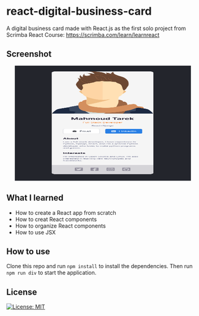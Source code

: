 # react-digital-business-card
A digital business card made with React.js as the first solo project from Scrimba React Course: https://scrimba.com/learn/learnreact

## Screenshot
<p align="center">
  <img width="460" height="300" src="Digital-Business-Card.png">
</p>

## What I learned
- How to create a React app from scratch
- How to creat React components
- How to organize React components
- How to use JSX

## How to use
Clone this repo and run `npm install` to install the dependencies. Then run `npm run div` to start the application.

## License
 [![License: MIT](https://img.shields.io/badge/License-MIT-yellow.svg)](https://opensource.org/licenses/MIT)
